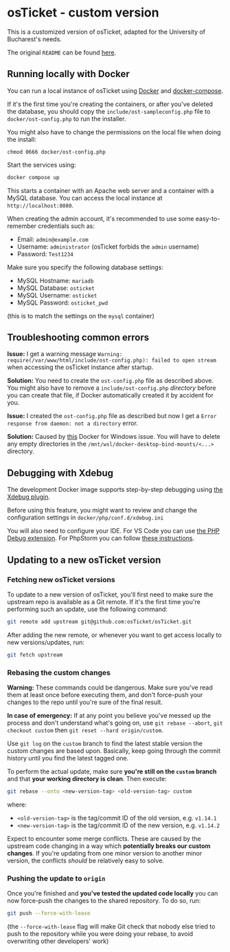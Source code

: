 # osTicket - custom version

This is a customized version of osTicket, adapted for the University of Bucharest's needs.

The original `README` can be found [here](README.original.md).

## Running locally with Docker

You can run a local instance of osTicket using [Docker](https://www.docker.com/) and [docker-compose](https://docs.docker.com/compose/).

If it's the first time you're creating the containers, or after you've deleted the database,
you should copy the `include/ost-sampleconfig.php` file to `docker/ost-config.php`
to run the installer.

You might also have to change the permissions on the local file when doing the install:

```shell
chmod 0666 docker/ost-config.php
```

Start the services using:

```sh
docker compose up
```

This starts a container with an Apache web server and a container with a MySQL database.
You can access the local instance at `http://localhost:8080`.

When creating the admin account, it's recommended to use some easy-to-remember credentials such as:

- Email: `admin@example.com`
- Username: `administrator` (osTicket forbids the `admin` username)
- Password: `Test1234`

Make sure you specify the following database settings:

- MySQL Hostname: `mariadb`
- MySQL Database: `osticket`
- MySQL Username: `osticket`
- MySQL Password: `osticket_pwd`

(this is to match the settings on the `mysql` container)

## Troubleshooting common errors

**Issue:** I get a warning message `Warning: require(/var/www/html/include/ost-config.php): failed to open stream` when accessing the osTicket instance after startup.

**Solution:** You need to create the `ost-config.php` file as described above. You might also have to remove a `include/ost-config.php` _directory_ before you can create that file, if Docker automatically created it by accident for you.

**Issue:** I created the `ost-config.php` file as described but now I get a `Error response from daemon: not a directory` error.

**Solution:** Caused by [this](https://github.com/docker/for-win/issues/9823) Docker for Windows issue. You will have to delete any empty directories in the `/mnt/wsl/docker-desktop-bind-mounts/<...>` directory.


## Debugging with Xdebug

The development Docker image supports step-by-step debugging using [the Xdebug plugin](https://xdebug.org/).

Before using this feature, you might want to review and change the configuration settings in `docker/php/conf.d/xdebug.ini`

You will also need to configure your IDE. For VS Code you can use [the PHP Debug extension](https://marketplace.visualstudio.com/items?itemName=felixfbecker.php-debug). For PhpStorm you can follow [these instructions](https://phauer.com/2017/debug-php-docker-container-idea-phpstorm/).

## Updating to a new osTicket version

### Fetching new osTicket versions

To update to a new version of osTicket, you'll first need to make sure the upstream repo is available as a Git remote. If it's the first time you're performing such an update, use the following command:

```sh
git remote add upstream git@github.com:osTicket/osTicket.git
```

After adding the new remote, or whenever you want to get access locally to new versions/updates, run:

```sh
git fetch upstream
```

### Rebasing the custom changes

**Warning:** These commands could be dangerous. Make sure you've read them at least once before executing them, and don't force-push your changes to the repo until you're sure of the final result.

**In case of emergency:** If at any point you believe you've messed up the process and don't understand what's going on, use `git rebase --abort`, `git checkout custom` then `git reset --hard origin/custom`.

Use `git log` on the `custom` branch to find the latest stable version the custom changes are based upon. Basically, keep going through the commit history until you find the latest tagged one.

To perform the actual update, make sure **you're still on the `custom` branch** and that **your working directory is clean**. Then execute:

```sh
git rebase --onto <new-version-tag> <old-version-tag> custom
```

where:
- `<old-version-tag>` is the tag/commit ID of the old version, e.g. `v1.14.1`
- `<new-version-tag>` is the tag/commit ID of the new version, e.g. `v1.14.2`

Expect to encounter some merge conflicts. These are caused by the upstream code changing in a way which **potentially breaks our custom changes**.
If you're updating from one minor version to another minor version, the conflicts _should_ be relatively easy to solve.

### Pushing the update to `origin`

Once you're finished and **you've tested the updated code locally** you can now force-push the changes to the shared repository. To do so, run:

```sh
git push --force-with-lease
```

(the `--force-with-lease` flag will make Git check that nobody else tried to push to the repository while you were doing your rebase, to avoid overwriting other developers' work)
